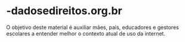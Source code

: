# -dadosedireitos.org.br
O objetivo deste material é auxiliar mães, pais, educadores e gestores escolares a entender melhor o contexto atual de uso da internet.
